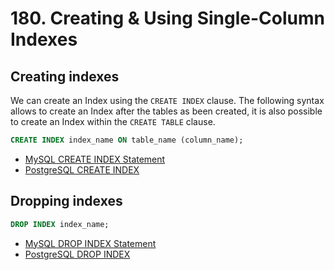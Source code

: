 # 180. Creating & Using Single-Column Indexes

## Creating indexes

We can create an Index using the `CREATE INDEX` clause. The following syntax allows to create an Index after the tables as been created, it is also possible to create an Index within the `CREATE TABLE` clause.

```sql
CREATE INDEX index_name ON table_name (column_name);
```

- [MySQL CREATE INDEX Statement](https://dev.mysql.com/doc/refman/8.0/en/create-index.html)
- [PostgreSQL CREATE INDEX](https://www.postgresql.org/docs/current/sql-createindex.html)

## Dropping indexes

```sql
DROP INDEX index_name;
```

- [MySQL DROP INDEX Statement](https://dev.mysql.com/doc/refman/8.0/en/drop-index.html)
- [PostgreSQL DROP INDEX](https://www.postgresql.org/docs/current/sql-dropindex.html)
